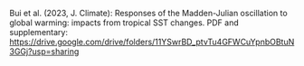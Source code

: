 Bui et al. (2023, J. Climate): Responses of the Madden-Julian oscillation to global warming: impacts from tropical SST changes. PDF and supplementary: https://drive.google.com/drive/folders/11YSwrBD_ptvTu4GFWCuYpnbOBtuN3GGj?usp=sharing 
